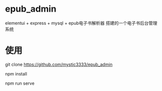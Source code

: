 # epub_admin
elementui + express + mysql + epub电子书解析器 搭建的一个电子书后台管理系统

# 使用
git clone https://github.com/mystic3333/epub_admin

npm install 

npm run serve

